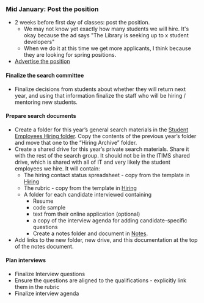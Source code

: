 
### Mid January: Post the position

- 2 weeks before first day of classes: post the position.
    - We may not know yet exactly how many students we will hire. It's okay because the ad says "The Library is seeking up to x student developers"
    - When we do it at this time we get more applicants, I think because they are looking for spring positions.
- [Advertise the position](../recruitment.md)

#### Finalize the search committee

- Finalize decisions from students about whether they will return next year, and
    using that information finalize the staff who will be hiring / mentoring new
    students.

#### Prepare search documents

-   Create a folder for this year’s general search materials in the [Student Employees Hiring folder](https://drive.google.com/drive/u/2/folders/1gzyj1Oc7ELChwTCKdiwmNVD-l3l5FIWq). Copy the contents of the previous year’s folder and move that one to the “Hiring Archive” folder.
-   Create a shared drive for this year’s private search materials. Share it with the rest of the search group. It should not be in the ITIMS shared drive, which is shared with all of IT and very likely the student employees we hire. It will contain:
    -   The hiring contact status spreadsheet - copy from the template in [Hiring](https://drive.google.com/drive/u/2/folders/1gzyj1Oc7ELChwTCKdiwmNVD-l3l5FIWq)
    -   The rubric - copy from the template in [Hiring](https://drive.google.com/drive/u/2/folders/1gzyj1Oc7ELChwTCKdiwmNVD-l3l5FIWq)
    -   A folder for each candidate interviewed containing
        -   Resume
        -   code sample
        -   text from their online application (optional)
        -   a copy of the interview agenda for adding candidate-specific questions
        -   Create a notes folder and document in [Notes](https://drive.google.com/drive/u/2/folders/1qBVzjAp7eaxBUVnehC3YX2wEqmjJdMh0).
-   Add links to the new folder, new drive, and this documentation at the top of the notes document.

#### Plan interviews

-   Finalize Interview questions
-   Ensure the questions are aligned to the qualifications - explicitly link them in the rubric
-   Finalize interview agenda
